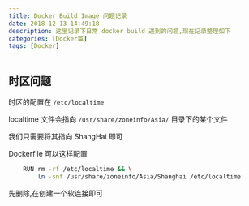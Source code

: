 ```yaml
---
title: Docker Build Image 问题记录
date: 2018-12-13 14:49:18
description: 这里记录下日常 docker build 遇到的问题,现在记录整理如下
categories: [Docker篇]
tags: [Docker]
---
```


<!-- more -->
## 时区问题
时区的配置在 `/etc/localtime`

localtime 文件会指向 `/usr/share/zoneinfo/Asia/` 目录下的某个文件

我们只需要将其指向 ShangHai 即可

Dockerfile 可以这样配置

``` bash
    RUN rm -rf /etc/localtime && \
        ln -snf /usr/share/zoneinfo/Asia/Shanghai /etc/localtime
```

先删除,在创建一个软连接即可



